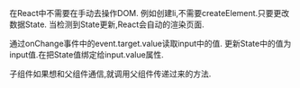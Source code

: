 
在React中不需要在手动去操作DOM.
例如创建li,不需要createElement.只要更改数据State.
当检测到State更新,React会自动的渲染页面.

通过onChange事件中的event.target.value读取input中的值.
更新State中的值为input值.在把State值绑定给input.value属性.

子组件如果想和父组件通信,就调用父组件传递过来的方法.
